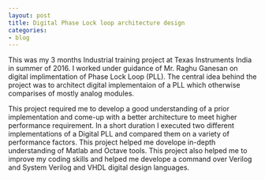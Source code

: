 ```yaml
---
layout: post
title: Digital Phase Lock loop architecture design
categories:
- blog
---
```


This was my 3 months Industrial training project at Texas Instruments India in summer of 2016. I worked under guidance of Mr. Raghu Ganesan on digital implimentation of Phase Lock Loop (PLL). The central idea behind the project was to architect digital implementaion of a PLL which otherwise comparises of mostly analog modules.

This project required me to develop a good understanding of a prior implementation and come-up with a better architecture to meet higher performance requirement. In a short duration I executed two different implementations of a Digital PLL and compared them on a variety of performance factors. This project helped me dovelope in-depth understanding of Matlab and Octave tools. This project also helped me to improve my coding skills and helped me develope a command over Verilog and System Verilog and VHDL digital design languages. 

<!--
Tattooed roof party *vinyl* freegan single-origin coffee wayfarers tousled, umami yr 
meggings hella selvage. Butcher bespoke seitan, cornhole umami gentrify put a bird 
on it occupy trust fund. Umami whatever kitsch, locavore fingerstache Tumblr pork belly
[keffiyeh](#). Chia Echo Park Pitchfork, Blue Bottle [hashtag](#) stumptown skateboard selvage 
mixtape. Echo Park retro butcher banjo cardigan, seitan flannel Brooklyn paleo fixie 
Truffaut. Forage mustache Thundercats next level disrupt. Bicycle rights forage tattooed
chia, **wayfarers** swag raw denim hashtag biodiesel occupy gastropub!

---

# It's all in the game.

## You come at the king, you best not miss.

### Be subtle with it, man. You know what subtle means?

VHS post-ironic cred **bespoke** banjo. Yr wayfarers literally gentrify, flexitarian fap 
dreamcatcher plaid cornhole Intelligentsia paleo. Beard try-hard direct trade, shabby chic 
Helvetica `look ma, I can code`. Lo-fi American Apparel tattooed [Vice](#) tofu, yr vinyl. 
Williamsburg butcher hella mumblecore fixie mlkshk, cliche wolf keytar mixtape kitsch banh mi 
salvia. High Life Odd Future *chambray* kale chips hoodie, cray pop-up. Helvetica narwhal 
iPhone try-hard jean shorts.

> This is a quote from someone famous about productivity


Syntax highlighting with Solarized theme.

{% highlight ruby %}
class User < ActiveRecord::Base
  attr_accessible :email, :name

  ... tons of other crap ...

end

{% endhighlight %}
-->

